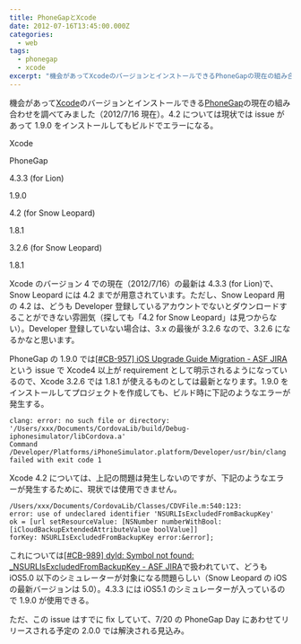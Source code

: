 ```yaml
---
title: PhoneGapとXcode
date: 2012-07-16T13:45:00.000Z
categories:
  - web
tags:
  - phonegap
  - xcode
excerpt: "機会があってXcodeのバージョンとインストールできるPhoneGapの現在の組み合わせを調べてみました（2012/7/16現在）。4.2については現状ではissueがあって1.9.0をインストールしてもビルドでエラーになる。"
---
```


機会があって[Xcode](https://developer.apple.com/xcode/)のバージョンとインストールできる[PhoneGap](http://phonegap.com/)の現在の組み合わせを調べてみました（2012/7/16 現在）。4.2 については現状では issue があって 1.9.0 をインストールしてもビルドでエラーになる。

Xcode

PhoneGap

4.3.3 (for Lion)

1.9.0

4.2 (for Snow Leopard)

1.8.1

3.2.6 (for Snow Leopard)

1.8.1

Xcode のバージョン 4 での現在（2012/7/16）の最新は 4.3.3 (for Lion)で、Snow Leopard には 4.2 までが用意されています。ただし、Snow Leopard 用の 4.2 は、どうも Developer 登録しているアカウントでないとダウンロードすることができない雰囲気（探しても「4.2 for Snow Leopard」は見つからない）。Developer 登録していない場合は、3.x の最後が 3.2.6 なので、3.2.6 になるかなと思います。

PhoneGap の 1.9.0 では[\[#CB-957\] iOS Upgrade Guide Migration - ASF JIRA](https://issues.apache.org/jira/browse/CB-957)という issue で Xcode4 以上が requirement として明示されるようになっているので、Xcode 3.2.6 では 1.8.1 が使えるものとしては最新となります。1.9.0 をインストールしてプロジェクトを作成しても、ビルド時に下記のようなエラーが発生する。

```
clang: error: no such file or directory:
'/Users/xxx/Documents/CordovaLib/build/Debug-iphonesimulator/libCordova.a'
Command /Developer/Platforms/iPhoneSimulator.platform/Developer/usr/bin/clang
failed with exit code 1

```

Xcode 4.2 については、上記の問題は発生しないのですが、下記のようなエラーが発生するために、現状では使用できません。

```
/Users/xxx/Documents/CordovaLib/Classes/CDVFile.m:540:123:
error: use of undeclared identifier 'NSURLIsExcludedFromBackupKey'
ok = [url setResourceValue: [NSNumber numberWithBool:
[iCloudBackupExtendedAttributeValue boolValue]]
forKey: NSURLIsExcludedFromBackupKey error:&error];

```

これについては[\[#CB-989\] dyld: Symbol not found: \_NSURLIsExcludedFromBackupKey - ASF JIRA](https://issues.apache.org/jira/browse/CB-989)で扱われていて、どうも iOS5.0 以下のシミュレーターが対象になる問題らしい（Snow Leopard の iOS の最新バージョンは 5.0）。4.3.3 には iOS5.1 のシミュレーターが入っているので 1.9.0 が使用できる。

ただ、この issue はすでに fix していて、7/20 の PhoneGap Day にあわせてリリースされる予定の 2.0.0 では解決される見込み。
